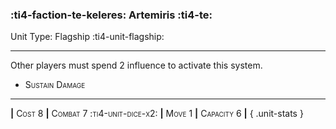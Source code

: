 ### :ti4-faction-te-keleres: **Artemiris** :ti4-te:

Unit Type: Flagship :ti4-unit-flagship:

---

Other players must spend 2 influence to activate this system.

* <span style="font-variant:small-caps;">Sustain Damage</span> 


---

__|__ <span style="font-variant:small-caps;">Cost 8</span> __|__ <span style="font-variant:small-caps;">Combat 7 :ti4-unit-dice-x2:</span> __|__ <span style="font-variant:small-caps;">Move 1</span> __|__ <span style="font-variant:small-caps;">Capacity 6</span> __|__
{ .unit-stats }
